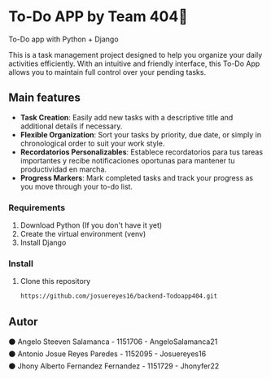 <h1>To-Do APP by Team 404📝 </h1>

<p>To-Do app with Python + Django</p>

This is a task management project designed to help you organize your daily activities efficiently. With an intuitive and friendly interface, this To-Do App allows you to maintain full control over your pending tasks.

## Main features

- **Task Creation**: Easily add new tasks with a descriptive title and additional details if necessary.
- **Flexible Organization**: Sort your tasks by priority, due date, or simply in chronological order to suit your work style.
- **Recordatorios Personalizables**: Establece recordatorios para tus tareas importantes y recibe notificaciones oportunas para mantener tu productividad en marcha.
- **Progress Markers**: Mark completed tasks and track your progress as you move through your to-do list.

### Requirements

1. Download Python (If you don't have it yet)
2. Create the virtual environment (venv)
3. Install Django

### Install

1. Clone this repository

   ```sh
   https://github.com/josuereyes16/backend-Todoapp404.git
   ```

<h2>Autor</h2>

⚫ Angelo Steeven Salamanca - 1151706 - AngeloSalamanca21 <br>
⚫ Antonio Josue Reyes Paredes - 1152095 - Josuereyes16 <br>
⚫ Jhony Alberto Fernandez Fernandez - 1151729 - Jhonyfer22
